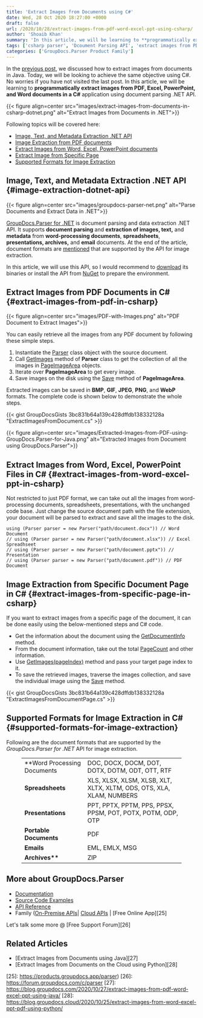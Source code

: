 ```yaml
---
title: 'Extract Images from Documents using C#'
date: Wed, 28 Oct 2020 18:27:00 +0000
draft: false
url: /2020/10/28/extract-images-from-pdf-word-excel-ppt-using-csharp/
author: 'Shoaib Khan'
summary: 'In this article, we will be learning to **programmatically extract images from PDF, Excel, PowerPoint, and Word documents in a C#** application using document parsing .NET API. [GroupDocs.Parser for .NET][1] is document parsing and data extraction .NET API. It supports **document parsing** and **extraction of images, text,** and **metadata** from **word-processing documents**, **spreadsheets**, **presentations, archives,** and **email** documents.'
tags: ['csharp parser', 'Dcoument Parsing API', 'extract images from PDF in csharp', 'extract images in csharp', 'Image extractor']
categories: ['GroupDocs.Parser Product Family']
---
```


In the [previous post][2], we discussed how to extract images from documents in Java. Today, we will be looking to achieve the same objective using C#. No worries if you have not visited the last post. In this article, we will be learning to **programmatically extract images from PDF, Excel, PowerPoint, and Word documents in a C#** application using document parsing .NET API.

{{< figure align=center src="images/extract-images-from-documents-in-csharp-dotnet.png" alt="Extract Images from Documents in .NET">}}

Following topics will be covered here:

*   [Image, Text, and Metadata Extraction .NET API][3]
*   [Image Extraction from PDF documents][4]
*   [Extract Images from Word, Excel, PowerPoint documents][5]
*   [Extract Image from Specific Page][6]
*   [Supported Formats for Image Extraction][7]

## Image, Text, and Metadata Extraction .NET API {#image-extraction-dotnet-api}

{{< figure align=center src="images/groupdocs-parser-net.png" alt="Parse Documents and Extract Data in .NET">}}


[GroupDocs.Parser for .NET][8] is document parsing and data extraction .NET API. It supports **document parsing** and **extraction of images, text,** and **metadata** from **word-processing documents**, **spreadsheets**, **presentations, archives,** and **email** documents. At the end of the article, document formats are [mentioned][9] that are supported by the API for image extraction.

In this article, we will use this API, so I would recommend to [download][10] its binaries or install the API from [NuGet][11] to prepare the environment.

## Extract Images from PDF Documents in C# {#extract-images-from-pdf-in-csharp}



{{< figure align=center src="images/PDF-with-Images.png" alt="PDF Document to Extract Images">}}


You can easily retrieve all the images from any PDF document by following these simple steps.

1.  Instantiate the [Parser][12] class object with the source document.
2.  Call [GetImages][13] method of **Parser** class to get the collection of all the images in [PageImageArea][14] objects.
3.  Iterate over **PageImageArea** to get every image.
4.  Save images on the disk using the [Save][15] method of **PageImageArea**.

Extracted images can be saved in **BMP**, **GIF**, **JPEG**, **PNG**, and **WebP** formats. The complete code is shown below to demonstrate the whole steps.

{{< gist GroupDocsGists 3bc831b64a139c428dffdb138332128a "ExtractImagesFromDocument.cs" >}}



{{< figure align=center src="images/Extracted-Images-from-PDF-using-GroupDocs.Parser-for-Java.png" alt="Extracted Images from Document using GroupDocs.Parser">}}


## Extract Images from Word, Excel, PowerPoint Files in C# {#extract-images-from-word-excel-ppt-in-csharp}

Not restricted to just PDF format, we can take out all the images from word-processing documents, spreadsheets, presentations, with the unchanged code base. Just change the source document path with the file extension, your document will be parsed to extract and save all the images to the disk.

```
using (Parser parser = new Parser("path/document.docx")) // Word Document
// using (Parser parser = new Parser("path/document.xlsx")) // Excel Spreadhseet
// using (Parser parser = new Parser("path/document.pptx")) // Presentation
// using (Parser parser = new Parser("path/document.pdf")) // PDF Document
```

## Image Extraction from Specific Document Page in C# {#extract-images-from-specific-page-in-csharp}

If you want to extract images from a specific page of the document, it can be done easily using the below-mentioned steps and C# code.

*   Get the information about the document using the [GetDocumentInfo][16] method.
*   From the document information, take out the total [PageCount][17] and other information.
*   Use [GetImages(pageIndex)][18] method and pass your target page index to it.
*   To save the retrieved images, traverse the images collection, and save the individual image using the [Save][19] method.

{{< gist GroupDocsGists 3bc831b64a139c428dffdb138332128a "ExtractImagesFromDocumentPage.cs" >}}

## Supported Formats for Image Extraction in C# {#supported-formats-for-image-extraction}

Following are the document formats that are supported by the _GroupDocs.Parser for .NET_ API for image extraction.

<figure class="wp-block-table is-style-stripes"><table><tbody><tr><td>**Word Processing Documents</strong></td><td>DOC, DOCX, DOCM, DOT, DOTX, DOTM, ODT, OTT, RTF</td></tr><tr><td><strong>Spreadsheets</strong></td><td>XLS, XLSX, XLSM, XLSB, XLT, XLTX, XLTM, ODS, OTS, XLA, XLAM, NUMBERS</td></tr><tr><td><strong>Presentations</strong></td><td>PPT, PPTX, PPTM, PPS, PPSX, PPSM, POT, POTX, POTM, ODP, OTP</td></tr><tr><td><strong>Portable Documents</strong></td><td>PDF</td></tr><tr><td><strong>Emails</strong></td><td>EML, EMLX, MSG</td></tr><tr><td><strong>Archives**</td><td>ZIP</td></tr></tbody></table></figure>

## More about GroupDocs.Parser

*   [Documentation][20]
*   [Source Code Examples][21]
*   [API Reference][22]
*   Family ([On-Premise APIs][23]| [Cloud APIs][24] | [Free Online App][25]

Let's talk some more @ [Free Support Forum][26]

## Related Articles

*   [Extract Images from Documents using Java][27]
*   [Extract Images from Documents on the Cloud using Python][28]







[1]: https://products.groupdocs.com/parser/net
[2]: https://blog.groupdocs.com/2020/10/27/extract-images-from-pdf-word-excel-ppt-using-java/
[3]: #image-extraction-dotnet-api
[4]: #extract-images-from-pdf-in-csharp
[5]: #extract-images-from-word-excel-ppt-in-csharp
[6]: #extract-images-from-specific-page-in-csharp
[7]: #supported-formats-for-image-extraction
[8]: https://products.groupdocs.com/parser/net
[9]: #supported-formats-for-image-extraction
[10]: https://downloads.groupdocs.com/parser/net
[11]: https://www.nuget.org/packages/GroupDocs.Parser/
[12]: https://apireference.groupdocs.com/net/parser/groupdocs.parser/parser
[13]: https://apireference.groupdocs.com/net/parser/groupdocs.parser/parser/methods/getimages
[14]: https://apireference.groupdocs.com/net/parser/groupdocs.parser.data/pageimagearea
[15]: https://apireference.groupdocs.com/parser/net/groupdocs.parser.data.pageimagearea/save/methods/1
[16]: https://apireference.groupdocs.com/parser/net/groupdocs.parser/parser/methods/getdocumentinfo
[17]: https://apireference.groupdocs.com/parser/net/groupdocs.parser.options/idocumentinfo/properties/pagecount
[18]: https://apireference.groupdocs.com/parser/net/groupdocs.parser.parser/getimages/methods/2
[19]: https://apireference.groupdocs.com/parser/net/groupdocs.parser.data.pageimagearea/save/methods/1
[20]: https://docs.groupdocs.com/parser/
[21]: https://github.com/groupdocs-parser/
[22]: https://apireference.groupdocs.com/parser
[23]: https://products.groupdocs.com/parser/family
[24]: https://products.groupdocs.cloud/parser/family
[25]: https://products.groupdocs.app/parser)
[26]: https://forum.groupdocs.com/c/parser
[27]: https://blog.groupdocs.com/2020/10/27/extract-images-from-pdf-word-excel-ppt-using-java/
[28]: https://blog.groupdocs.cloud/2020/10/25/extract-images-from-word-excel-ppt-pdf-using-python/

